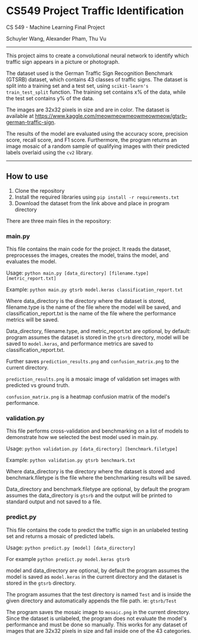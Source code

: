# CS549 Project Traffic Identification

CS 549 - Machine Learning Final Project

Schuyler Wang, Alexander Pham, Thu Vu

___
This project aims to create a convolutional neural network to identify which traffic sign appears in a picture or photograph. 

The dataset used is the German Traffic Sign Recognition Benchmark (GTSRB) dataset, which contains 43 classes of traffic signs. The dataset is split into a training set and a test set, using `scikit-learn's` `train_test_split` function. The training set contains x% of the data, while the test set contains y% of the data. 

The images are 32x32 pixels in size and are in color. The dataset is available at https://www.kaggle.com/meowmeowmeowmeowmeow/gtsrb-german-traffic-sign.

The results of the model are evaluated using the accuracy score, precision score, recall score, and F1 score. Furthermore, the program returns an image mosaic of a random sample of qualifying images with their predicted labels overlaid using the `cv2` library.

___
## How to use

1. Clone the repository
2. Install the required libraries using `pip install -r requirements.txt`
3. Download the dataset from the link above and place in program directory

There are three main files in the repository:

### main.py
This file contains the main code for the project. It reads the dataset, preprocesses the images, creates the model, trains the model, and evaluates the model.

Usage: `python main.py [data_directory] [filename.type] [metric_report.txt]`

Example: `python main.py gtsrb model.keras classification_report.txt`

Where data_directory is the directory where the dataset is stored, filename.type is the name of the file where the model will be saved, and classification_report.txt is the name of the file where the performance metrics will be saved.

Data_directory, filename.type, and metric_report.txt are optional, by default: program assumes the dataset is stored in the `gtsrb` directory, model will be saved to `model.keras`, and performance metrics are saved to classification_report.txt.

Further saves `prediction_results.png` and `confusion_matrix.png` to the current directory.

`prediction_results.png` is a mosaic image of validation set images with predicted vs ground truth.

`confusion_matrix.png` is a heatmap confusion matrix of the model's performance.

### validation.py

This file performs cross-validation and benchmarking on a list of models to demonstrate how we selected the best model used in main.py. 

Usage: `python validation.py [data_directory] [benchmark.filetype]`

Example: `python validation.py gtsrb benchmark.txt`

Where data_directory is the directory where the dataset is stored and benchmark.filetype is the file where the benchmarking results will be saved.

Data_directory and benchmark.filetype are optional, by default the program assumes the data_directory is `gtsrb` and the output will be printed to standard output and not saved to a file.

### predict.py

This file contains the code to predict the traffic sign in an unlabeled testing set and returns a mosaic of predicted labels. 

Usage: `python predict.py [model] [data_directory]`

For example `python predict.py model.keras gtsrb`

model and data_directory are optional, by default the program assumes the model is saved as `model.keras` in the current directory and the dataset is stored in the `gtsrb` directory.

The program assumes that the test directory is named `Test` and is inside the given directory and automatically appends the file path. ie: `gtsrb/Test`

The program saves the mosaic image to `mosaic.png` in the current directory. Since the dataset is unlabeled, the program does not evaluate the model's performance and must be done so manually. This works for any dataset of images that are 32x32 pixels in size and fall inside one of the 43 categories.